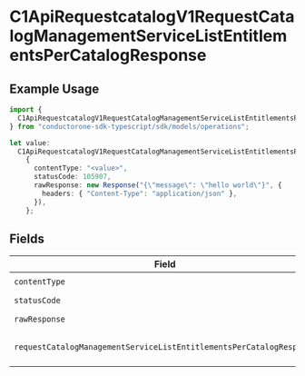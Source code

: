 # C1ApiRequestcatalogV1RequestCatalogManagementServiceListEntitlementsPerCatalogResponse

## Example Usage

```typescript
import {
  C1ApiRequestcatalogV1RequestCatalogManagementServiceListEntitlementsPerCatalogResponse,
} from "conductorone-sdk-typescript/sdk/models/operations";

let value:
  C1ApiRequestcatalogV1RequestCatalogManagementServiceListEntitlementsPerCatalogResponse =
    {
      contentType: "<value>",
      statusCode: 105907,
      rawResponse: new Response("{\"message\": \"hello world\"}", {
        headers: { "Content-Type": "application/json" },
      }),
    };
```

## Fields

| Field                                                                                                                                                                       | Type                                                                                                                                                                        | Required                                                                                                                                                                    | Description                                                                                                                                                                 |
| --------------------------------------------------------------------------------------------------------------------------------------------------------------------------- | --------------------------------------------------------------------------------------------------------------------------------------------------------------------------- | --------------------------------------------------------------------------------------------------------------------------------------------------------------------------- | --------------------------------------------------------------------------------------------------------------------------------------------------------------------------- |
| `contentType`                                                                                                                                                               | *string*                                                                                                                                                                    | :heavy_check_mark:                                                                                                                                                          | HTTP response content type for this operation                                                                                                                               |
| `statusCode`                                                                                                                                                                | *number*                                                                                                                                                                    | :heavy_check_mark:                                                                                                                                                          | HTTP response status code for this operation                                                                                                                                |
| `rawResponse`                                                                                                                                                               | [Response](https://developer.mozilla.org/en-US/docs/Web/API/Response)                                                                                                       | :heavy_check_mark:                                                                                                                                                          | Raw HTTP response; suitable for custom response parsing                                                                                                                     |
| `requestCatalogManagementServiceListEntitlementsPerCatalogResponse`                                                                                                         | [shared.RequestCatalogManagementServiceListEntitlementsPerCatalogResponse](../../../sdk/models/shared/requestcatalogmanagementservicelistentitlementspercatalogresponse.md) | :heavy_minus_sign:                                                                                                                                                          | The RequestCatalogManagementServiceListEntitlementsPerCatalogResponse message contains a list of results and a nextPageToken if applicable.                                 |